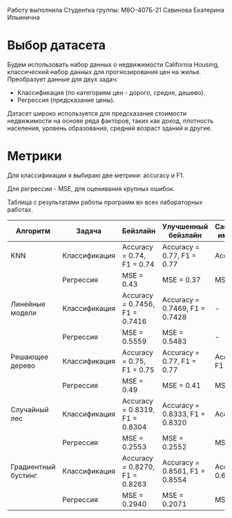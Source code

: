 Работу выполнилa 
Студентка группы: М8О-407Б-21 
Савинова Екатерина Ильинична

# Выбор датасета

Будем использовать набор данных о недвижимости California Housing, классический набор данных для прогнозирования цен на жилье.
Преобразует данные для двух задач:
- Классификация (по категориям цен - дорого, средне, дешево).
- Регрессия (предсказание цены).

Датасет широко используется для предсказания стоимости недвижимости на основе ряда факторов, таких как доход, плотность населения, уровень образования, средний возраст зданий и другие.

# Метрики

Для классификации я выбираю две метрики: accuracy и F1.

Для регрессии - MSE, для оценивания крупных ошибок.

Таблица с результатами работы программ во всех лабораторных работах.

| Алгоритм | Задача | Бейзлайн | Улучшенный бейзлайн | Самостоятельная имплементация |
| - | - | - | -- | -- |
| KNN | Классификация | Accuracy = 0.74, F1 = 0.74 | Accuracy = 0.77, F1 = 0.77 | Accuracy = 0.77 |
| | Регрессия | MSE = 0.43 | MSE = 0.37 | MSE = 0.37 |
| Линейные модели | Классификация | Accuracy = 0.7456, F1 = 0.7416 | Accuracy = 0.7469, F1 = 0.7428 | - |
| | Регрессия | MSE = 0.5559 | MSE = 0.5483 | - |
| Решающее дерево | Классификация | Accuracy = 0.75, F1 = 0.75 | Accuracy = 0.77, F1 = 0.77 | Accuracy = 0.49, F1 = 0.33 |
| | Регрессия | MSE = 0.49 | MSE = 0.41 | MSE = 0.75 |
| Случайный лес | Классификация | Accuracy = 0.8319, F1 = 0.8304 | Accuracy = 0.8333, F1 = 0.8320 | Accuracy = 0.65 |
| | Регрессия | MSE = 0.2553 | MSE = 0.2552 | MSE = 0.2536 |
| Градиентный бустинг | Классификация | Accuracy = 0.8270, F1 = 0.8263 | Accuracy = 0.8561, F1 = 0.8554 | Accuracy = 0.6262 |
| | Регрессия | MSE = 0.2940 | MSE = 0.2071 | MSE = 0.6424 |
